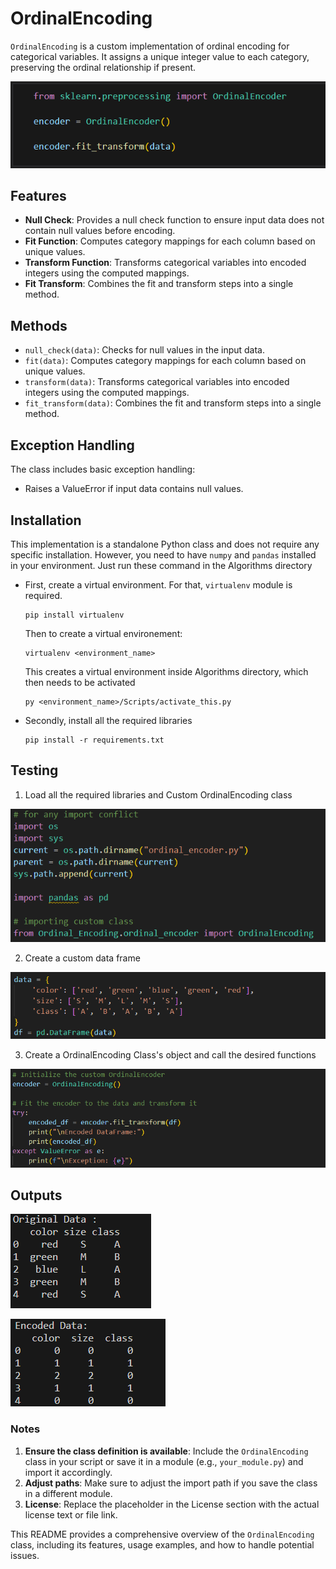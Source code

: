 # OrdinalEncoding

`OrdinalEncoding` is a custom implementation of ordinal encoding for categorical variables. It assigns a unique integer value to each category, preserving the ordinal relationship if present.

![Ordinal Encoder by Scikit-learn](images/ordinal_enc_scikit-learn_ex.png)

## Features

- **Null Check**: Provides a null check function to ensure input data does not contain null values before encoding.
- **Fit Function**: Computes category mappings for each column based on unique values.
- **Transform Function**: Transforms categorical variables into encoded integers using the computed mappings.
- **Fit Transform**: Combines the fit and transform steps into a single method.

## Methods

- `null_check(data)`: Checks for null values in the input data.
- `fit(data)`: Computes category mappings for each column based on unique values.
- `transform(data)`: Transforms categorical variables into encoded integers using the computed mappings.
- `fit_transform(data)`: Combines the fit and transform steps into a single method.

## Exception Handling

The class includes basic exception handling:
- Raises a ValueError if input data contains null values.

## Installation

This implementation is a standalone Python class and does not require any specific installation. However, you need to have `numpy` and `pandas` installed in your environment.
Just run these command in the Algorithms directory
 - First, create a virtual environment. For that, ```virtualenv``` module is required.
   ```
   pip install virtualenv
   ```
   Then to create a virtual environement:
   ```
   virtualenv <environment_name>
   ```
   This creates a virtual environment inside Algorithms directory, which then needs to be activated
   ```
   py <environment_name>/Scripts/activate_this.py
   ```
 - Secondly, install all the required libraries
   ```
   pip install -r requirements.txt
   ```

## Testing

1. Load all the required libraries and Custom OrdinalEncoding class

![Load required libraries and StandardScaling Class](images/test_1.png)

2. Create a custom data frame 

![Create a custom dataframe](images/test_2.png)

3. Create a OrdinalEncoding Class's object and call the desired functions

![Creating object and calling functions](images/test_3.png)

## Outputs

![Original Data](images/out_1.png)

![Scaled Data](images/out_2.png)

### Notes
1. **Ensure the class definition is available**: Include the `OrdinalEncoding` class in your script or save it in a module (e.g., `your_module.py`) and import it accordingly.
2. **Adjust paths**: Make sure to adjust the import path if you save the class in a different module.
3. **License**: Replace the placeholder in the License section with the actual license text or file link.

This README provides a comprehensive overview of the `OrdinalEncoding` class, including its features, usage examples, and how to handle potential issues.